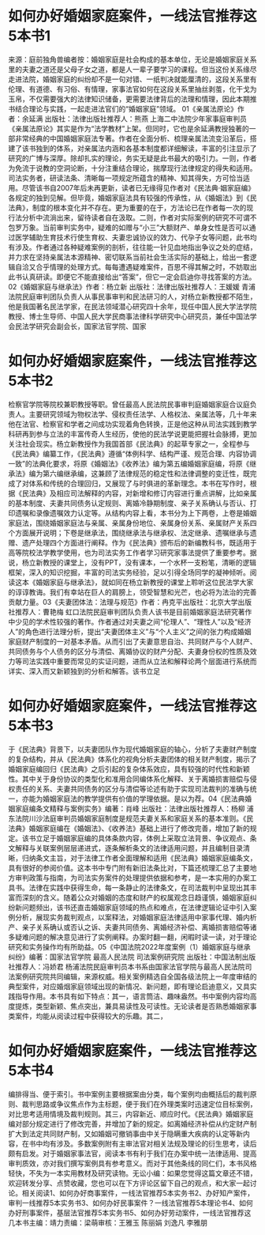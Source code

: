 # 如何办好婚姻家庭案件，一线法官推荐这5本书1

来源：庭前独角兽编者按：婚姻家庭是社会构成的基本单位，无论是婚姻家庭关系里的夫妻之道还是父母子女之道，都是人一辈子要学习的课程。但当这份关系缘尽走进法院，婚姻家庭的纠纷却不是一句对错、一纸判决就能厘清的，这段关系里有伦理、有道德、有习俗、有情理，家事法官如何在这段关系里抽丝剥茧，化干戈为玉帛，不仅需要强大的法律知识储备，更需要法律背后的法理和情理，因此本期推书结合理论与实践，一起走进法官们的“婚姻家庭”领域。  01《亲属法原论》作者：余延满 出版社：法律出版社推荐人：熊燕 上海二中法院少年家事庭审判员《亲属法原论》其实是作为“法学教材”上架。但同时，它也是余延满教授独著的一部非常经典的中国婚姻家庭法专著。作者在全面分析、梳理亲属法流变沿革后，搭建了该书独到的体系，对亲属法内涵和各基本制度都详细解读，丰富的引注显示了研究的广博与深厚。除却扎实的理论，务实无疑是此书最大的吸引力。一则，作者为免流于说教的空洞论断，十分注重结合理论，揣摩现行法律规定的得失和适用。司法实务者，研读法条、清晰每一项规定所蕴含的精神、知其得失，方可恰当适用。尽管该书自2007年后未再更新，读者已无缘得见作者对《民法典·姻家庭编》各规定的独到见解。但毕竟，婚姻家庭法具有较强的传承性，从《婚姻法》到《民法典》，制度的根本变化并不存在。更为重要的在于，方法论已在作者每一次的现行法分析中流淌出来，留待读者自在汲取。二则，作者对实际案例的研究不可谓不包罗万象。当前审判实务中，疑难的如赠与“小三”大额财产、单身女性是否可以通过医学辅助生育技术行使生育权、夫妻忠诚协议的效力、代孕子女等问题，此书均有涉及。作者通过各种疑难案例的剖析，往往能一针见血地指出争议之处的症结，并力求在坚持亲属法本源精神、密切联系当前社会生活实际的基础上，给出一套逻辑自洽又合乎情理的处理方式。每每遭遇疑难案件，百思不得其解之时，不妨取出此书认真研读。即便它不能直接给出“答案”，但它一定会启迪你寻找答案的方法。02《婚姻家庭与继承法》作者：杨立新 出版社：法律出版社推荐人：王媛媛 青浦法院民庭审判团队负责人从事民事审判和民法研习的人，对杨立新教授都不陌生，他是我国著名民法学家，在民法领域潜心研究四十余年，现任中国人民大学法学院教授、博士生导师、中国人民大学民商事法律科学研究中心研究员，兼任中国法学会民法学研究会副会长，国家法官学院、国家

# 如何办好婚姻家庭案件，一线法官推荐这5本书2

检察官学院等院校兼职教授等职。曾任最高人民法院民事审判庭婚姻家庭合议庭负责人。主要研究领域为物权法学、侵权责任法学、人格权法、亲属法等，几十年来他在法官、检察官和学者之间成功实现着角色转换，正是他这种从司法实践到教学科研再到参与立法的丰富传奇人生经历，使他的民法学说更能把握社会脉搏，更加关注社会现实。杨立新教授作为我国首部《民法典》的起草专家之一，全程参与《民法典》编纂工作，《民法典》遵循“体例科学、结构严谨、规范合理、内容协调一致”的法典化要求，将原《婚姻法》《收养法》编为第五编婚姻家庭编，将原《继承法》编为第六编继承编，这兼顾了法律规范的稳定性和法律调整的变迁性，既完成了对体系和传统的合理回归，又展现了与时俱进的革新理念。本书在写作时，根据《民法典》及相应司法解释的内容，对新增和修订内容进行重点讲解，比如亲属的基本制度、夫妻共同债务认定规则、离婚冷静期制度、亲子关系确认与否认、打印遗嘱和录像遗嘱效力认定等。从结构内容上看，本书分为上下两卷，上卷是婚姻家庭法，围绕婚姻家庭法与亲属、亲属身份地位、亲属身份关系、亲属财产关系四个方面展开说明；下卷是继承法，围绕继承法与继承权、法定继承、遗嘱继承与遗赠、遗产处理四个方面进行阐释。作为《民法典》颁布后的新编教科书，既适用于高等院校法学教学使用，也为司法实务工作者学习研究家事法提供了重要参考。据说，杨立新教授的课堂上，没有PPT，没有课本，一个水杯一支粉笔，清晰的逻辑框架，深入的知识挖掘，丰富的司法实务经验，足以引得全场同学的凝神倾听。阅读这本《婚姻家庭与继承法》，就如同在杨立新教授的课堂上聆听这位民法学大家的谆谆教诲。我们有幸站在巨人的肩膀上，领受智慧和光芒，也必将为法治的完善贡献力量。03《夫妻团体法：法理与规范》作者：冉克平出版社：北京大学出版社推荐人：曹艳梅 虹口法院民庭审判团队负责人该书是目前婚姻家庭法研究著作中少见的学术性较强的著作。作者通过对夫妻之间“伦理人”、“理性人”以及“经济人”的角色进行法理分析，提出“夫妻团体主义”与“个人主义”之间的张力构成婚姻家庭财产制度的一对基本矛盾。从而引出了夫妻意思自治、共同财产与个人财产、共同债务与个人债务的区分与清偿、离婚协议的财产分配、夫妻身份权的性质及效力等司法实践中重要而常见的实证问题，进而从立法和解释论两个层面进行系统而详实、深入而又新颖独到的分析和解答。该书立足

# 如何办好婚姻家庭案件，一线法官推荐这5本书3

于《民法典》背景下，以夫妻团队作为现代婚姻家庭的轴心，分析了夫妻财产制度的复杂结构，并从《民法典》体系化的视角分析夫妻团体的相关财产制度，揭示了婚姻家庭编回归《民法典》之后引起的复杂体系效应，具有较强的时代性和新颖性。其中关于身份协议的类型化和准用合同编体系化解释、关于离婚损害赔偿与侵权责任的关系、夫妻共同债务的区分与清偿等论述有助于实现司法裁判的准确与统一，亦能为婚姻家庭法的教学提供有价值的学理依据。是以为荐。04《民法典婚姻家庭编条文精释与案例实务》编著：肖峰 出版社：法律出版社推荐人：杨柳 浦东法院川沙法庭审判员婚姻家庭制度是规范夫妻关系和家庭关系的基本准则。《民法典》婚姻家庭编在《婚姻法》、《收养法》基础上进行了修改完善，增加了新的规定。该书立足于婚姻家庭编的具体条款内容，体例上采取立法背景、争议观点、条文解释与关联案例层层递进式，逐条解析条文的法律适用问题，并且编制目录清晰，归纳条文主旨，对于法律工作者全面理解和适用《民法典》婚姻家庭编条文，具有很好的参阅价值。这本书中专门附有新旧法条比对，下篇还梳理汇总了主要地方审判政策与指南，为司法实务案件的处理提供依据和参考，是一本实用的办案工具书。法律在实践中获得生命，每一条静止的法律条文，在司法裁判中呈现出其丰富而深刻的含义。随着公众对婚姻的态度和财产的权属观念日趋谨慎，婚姻家庭纠纷新问题频出，该书还直击婚姻家庭领域的热点和难点，在法律逻辑论证中引入案例分析，展现实务裁判观点，以案释法，对婚姻家庭法律适用中家事代理、婚内析产、亲子关系确认或否认之诉、夫妻共同债务、离婚经济补偿、离婚损害赔偿等诸多疑难问题的解决意见进行了实例阐释。办案时翻一翻，闲暇时读一读，对于理论研究和实务操作均有所助益。05《中国法院2022年度案例（1）婚姻家庭与继承纠纷》编著：国家法官学院  最高人民法院 司法案例研究院 出版社：中国法制出版社推荐人：冯娇君 杨浦法院民庭审判员本书系由国家法官学院与最高人民法院司法案例研究院共同编辑，来源权威。相关案例精选自全国各级法院上一年度审结的典型案件，对应婚烟家庭领域出现的新情况、新问题，即有理论启迪意义，又具实践指导作用。本书具有如下特点：其一，语言筒洁、趣味盎然。书中案例内容均高度提炼，类型新颖、焦点突出，兼具易读性及可读性。无论读者是否熟悉婚姻家事类案件，均能从阅读过程中获得较大的乐趣。其二，

# 如何办好婚姻家庭案件，一线法官推荐这5本书4

编排得当、便于索引。书中案例主要根据案由分类，每个案例均由概括后的裁判原则、裁判思路或争议焦点作为主标题，便于我们在外理类案时迅速定位目标案例，对比思考适用情境及裁判规则。其三，内容新近、顺应时代。《民法典》婚姻家庭编对部分规定进行了修改完善，并增加了新的规定。如离婚经济补偿从约定财产制扩大到法定共同财产制，又如婚姻可撤销事由中关于隐瞒重大疾病的认定等新内容，在书中均有涉及。多数案例附有主审法官对相关法规及理论的衍生思考，读后颇有启发。对于婚姻家事法官，阅读本书有利于我们在办案中统一法律适用、提高审判质效，亦对我们撰写案例具有参考意义。而对于其他条线的同仁们，本书风格轻快，不失为一本实用教材及研究读物。无讼小编：如果您觉得这篇文章还不错，欢迎转发分享、点赞收藏，您也可以在下方评论区留下自己的观点，和大家一起讨论。相关阅读1、如何办好商事案件，一线法官推荐5本实务书2、办好知产案件，审判一线推荐5本实务书3、如何办好民事案件？一线法官推荐5本理论书4、如何办好刑事案件，基层法官推荐5本实务书5、如何办好劳动案件，一线法官推荐这几本书主编：靖力责编：梁萌审核：王雅玉 陈丽娟 刘逸凡 李雅朋

